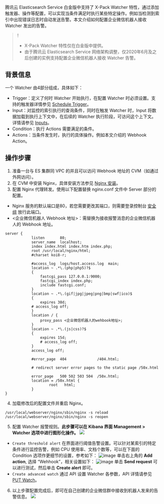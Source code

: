 腾讯云 Elasticsearch Service 白金版中支持了 X-Pack Watcher 特性，通过添加触发器、操作等配置，可以实现当条件满足时执行某些特定操作。例如当检测到索引中出现错误日志时自动发送告警。本文介绍如何配置企业微信机器人接收 Watcher 发出的告警。
>! 
>- X-Pack Watcher 特性仅在白金版中提供。
>- 由于腾讯云 Elasticsearch Service 网络架构调整，仅2020年6月及之后创建的实例支持配置企业微信机器人接收 Watcher 告警。

## 背景信息
一个 Watcher 由4部分组成，具体如下：
- Trigger：定义了何时 Watcher 开始执行，在配置 Watcher 时必须设置。支持的触发器详情参见 [Schedule Trigger](https://www.elastic.co/guide/en/elasticsearch/reference/6.8/trigger-schedule.html)。
- Input：对监控的索引执行的查询条件，同时在触发 Watcher 时，Input 将数据加载到执行上下文中，在后续的 Watcher 执行阶段，可访问这个上下文。详情请参见 [Inputs](https://www.elastic.co/guide/en/elasticsearch/reference/6.8/input.html)。
- Condition：执行 Actions 需要满足的条件。
- Actions：当条件发生时，执行的具体操作。例如本文介绍的 Webhook Action。

## 操作步骤
1. 准备一台与 ES 集群同 VPC 的并且可以访问 Webhook 地址的 CVM（如通过外网访问）。
2. 在 CVM 中安装 Nginx，具体安装方法参见 [Nginx 安装](https://www.runoob.com/linux/nginx-install-setup.html)。
3. 配置 Nginx 代理转发。使用以下配置替换 nginx.conf 文件中 Server 部分的配置。
 - Nginx 服务的默认端口是80，若您需要更改其端口，则需要登录控制台 [安全组](https://console.cloud.tencent.com/cvm/securitygroup) 放行此端口。
 - <企业微信机器人 Webhook 地址>：需替换为接收报警消息的企业微信机器人的 Webhook 地址。
```
server {
			listen       80;
			server_name  localhost;
			index index.html index.htm index.php;
			root /usr/local/nginx/html;
			#charset koi8-r;

			#access_log  logs/host.access.log  main;
			location ~ .*\.(php|php5)?$
			{
				fastcgi_pass 127.0.0.1:9000;
				fastcgi_index index.php;
				include fastcgi.conf;
			}
			location ~ .*\.(gif|jpg|jpeg|png|bmp|swf|ico)$
			{
				expires 30d;
			# access_log off;
			}
			location / {
				proxy_pass <企业微信机器人的wehbook地址>;
			}
			location ~ .*\.(js|css)?$
			{
				expires 15d;
				# access_log off;
			}
			access_log off;

			#error_page  404              /404.html;

			# redirect server error pages to the static page /50x.html

			error_page   500 502 503 504  /50x.html;
			location = /50x.html {
					root   html;
			}
}
```
4. 加载修改后的配置文件并重启 Nginx。
```
/usr/local/webserver/nginx/sbin/nginx -s reload
/usr/local/webserver/nginx/sbin/nginx -s reopen
```
5. 配置 Watcher 报警规则。**此步骤可以在 Kibana 界面 Management > Watcher 选项中进行图形化操作。**
![](https://main.qcloudimg.com/raw/125ca1068c3a8905212de5c158dd13c5.png)
 - `Create threshold alert` 在界面进行阈值告警设置。可以针对某索引的特定条件进行监控告警，例如 CPU 使用率、文档个数等，可以在下面的 Condition 选项作更细节的设置，参考如下：
![image](https://main.qcloudimg.com/raw/7035acfff95d603d797fa95d6ed6f9ec.png)
单击右上角的 **Add action**, 选择 “Wehhook”，相关设置如下：
![image](https://main.qcloudimg.com/raw/e4d83130fa2405c24722f3f950bb71d0.png)
单击 **Send request** 可以进行测试，然后单击 **Create alert** 即可。
 - `Create advanced watch` 通过 API 设置 Watcher 各参数，API 详情请参见 [PUT Watch](https://www.elastic.co/guide/en/elasticsearch/reference/6.8/watcher-api-put-watch.html)。
6. 以上步骤配置完成后，即可在自己创建的企业微信群中接收到机器人发来的告警信息。
![](https://main.qcloudimg.com/raw/7b3bd3d2ab9c94c12f6260ff0a3e0dde.png)
